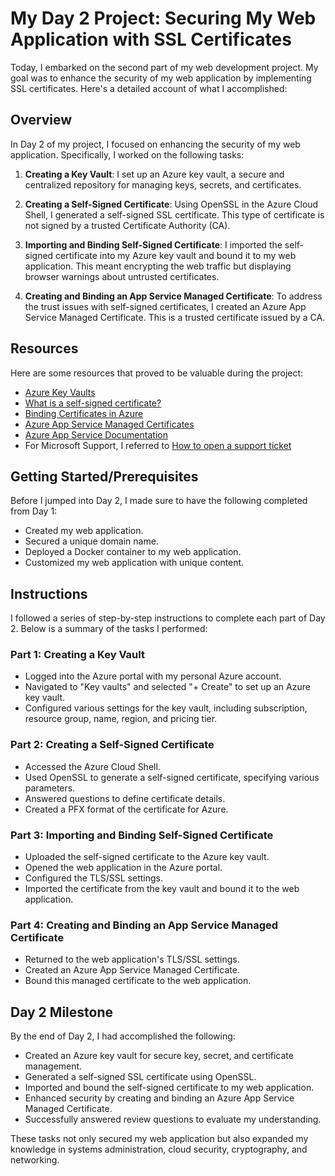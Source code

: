 # My Day 2 Project: Securing My Web Application with SSL Certificates

Today, I embarked on the second part of my web development project. My goal was to enhance the security of my web application by implementing SSL certificates. Here's a detailed account of what I accomplished:

## Overview

In Day 2 of my project, I focused on enhancing the security of my web application. Specifically, I worked on the following tasks:

1. **Creating a Key Vault**: I set up an Azure key vault, a secure and centralized repository for managing keys, secrets, and certificates.

2. **Creating a Self-Signed Certificate**: Using OpenSSL in the Azure Cloud Shell, I generated a self-signed SSL certificate. This type of certificate is not signed by a trusted Certificate Authority (CA).

3. **Importing and Binding Self-Signed Certificate**: I imported the self-signed certificate into my Azure key vault and bound it to my web application. This meant encrypting the web traffic but displaying browser warnings about untrusted certificates.

4. **Creating and Binding an App Service Managed Certificate**: To address the trust issues with self-signed certificates, I created an Azure App Service Managed Certificate. This is a trusted certificate issued by a CA.


## Resources

Here are some resources that proved to be valuable during the project:

- [Azure Key Vaults](https://azure.microsoft.com/en-us/services/key-vault/#product-overview)
- [What is a self-signed certificate?](https://sectigostore.com/page/what-is-a-self-signed-certificate/)
- [Binding Certificates in Azure](https://docs.microsoft.com/en-us/azure/app-service/configure-ssl-bindings#bind-your-ssl-certificate)
- [Azure App Service Managed Certificates](https://azure.microsoft.com/en-us/updates/secure-your-custom-domains-at-no-cost-with-app-service-managed-certificates-preview/)
- [Azure App Service Documentation](https://docs.microsoft.com/en-us/azure/app-service/)
- For Microsoft Support, I referred to [How to open a support ticket](https://docs.microsoft.com/en-us/azure/azure-portal/supportability/how-to-create-azure-support-request)

## Getting Started/Prerequisites

Before I jumped into Day 2, I made sure to have the following completed from Day 1:

- Created my web application.
- Secured a unique domain name.
- Deployed a Docker container to my web application.
- Customized my web application with unique content.

## Instructions

I followed a series of step-by-step instructions to complete each part of Day 2. Below is a summary of the tasks I performed:

### Part 1: Creating a Key Vault

- Logged into the Azure portal with my personal Azure account.
- Navigated to "Key vaults" and selected "+ Create" to set up an Azure key vault.
- Configured various settings for the key vault, including subscription, resource group, name, region, and pricing tier.

### Part 2: Creating a Self-Signed Certificate

- Accessed the Azure Cloud Shell.
- Used OpenSSL to generate a self-signed certificate, specifying various parameters.
- Answered questions to define certificate details.
- Created a PFX format of the certificate for Azure.

### Part 3: Importing and Binding Self-Signed Certificate

- Uploaded the self-signed certificate to the Azure key vault.
- Opened the web application in the Azure portal.
- Configured the TLS/SSL settings.
- Imported the certificate from the key vault and bound it to the web application.

### Part 4: Creating and Binding an App Service Managed Certificate

- Returned to the web application's TLS/SSL settings.
- Created an Azure App Service Managed Certificate.
- Bound this managed certificate to the web application.

## Day 2 Milestone

By the end of Day 2, I had accomplished the following:

- Created an Azure key vault for secure key, secret, and certificate management.
- Generated a self-signed SSL certificate using OpenSSL.
- Imported and bound the self-signed certificate to my web application.
- Enhanced security by creating and binding an Azure App Service Managed Certificate.
- Successfully answered review questions to evaluate my understanding.

These tasks not only secured my web application but also expanded my knowledge in systems administration, cloud security, cryptography, and networking.
